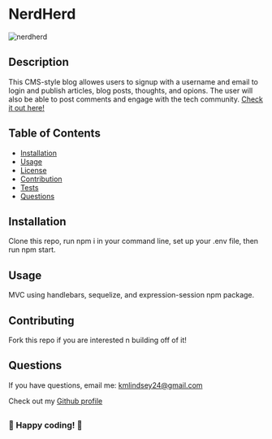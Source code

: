 # NerdHerd
![nerdherd](https://user-images.githubusercontent.com/102554319/186791917-340034a3-52cb-4917-859e-71f1e592792d.png)

## Description

This CMS-style blog allowes users to signup with a username and email to login and publish articles, blog posts, thoughts, and opions. The user will also be able to post comments and engage with the tech community. <a href='https://murmuring-refuge-53660.herokuapp.com' target='_blank'>Check it out here!</a>

## Table of Contents

- [Installation](#Installation)
- [Usage](#Usage)
- [License](#License)
- [Contribution](#Contributing)
- [Tests](#Tests)
- [Questions](#Questions)

## Installation

Clone this repo, run npm i in your command line, set up your .env file, then run npm start.

## Usage

MVC using handlebars, sequelize, and expression-session npm package.

## Contributing

Fork this repo if you are interested n building off of it!

## Questions

If you have questions, email me: <kmlindsey24@gmail.com>

Check out my [Github profile](https://github.com/kfisch2)

##

### :dizzy: Happy coding! :dizzy:

